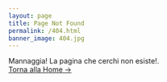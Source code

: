 ```yaml
---
layout: page
title: Page Not Found
permalink: /404.html
banner_image: 404.jpg
---
```


Mannaggia! La pagina che cerchi non esiste!. <br />
<a class="error-link" href="{{ site.baseurl }}/">Torna alla Home &rarr;</a>
